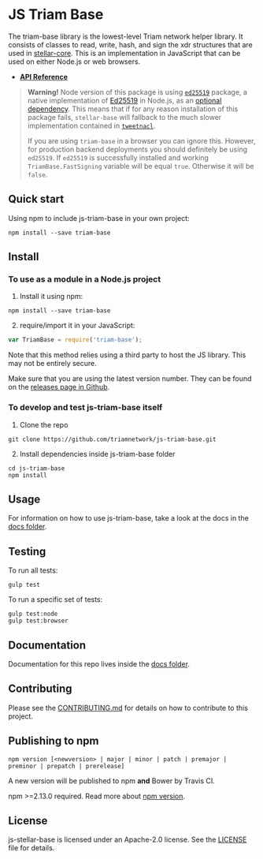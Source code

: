 # JS Triam Base

The triam-base library is the lowest-level Triam network helper library.  It consists of classes
to read, write, hash, and sign the xdr structures that are used in [stellar-core](https://github.com/stellar/stellar-core).
This is an implementation in JavaScript that can be used on either Node.js or web browsers.

* **[API Reference](https://triamnetwork.github.io/js-triam-base/)**

> **Warning!** Node version of this package is using [`ed25519`](https://www.npmjs.com/package/ed25519) package, a native implementation of [Ed25519](https://ed25519.cr.yp.to/) in Node.js, as an [optional dependency](https://docs.npmjs.com/files/package.json#optionaldependencies). This means that if for any reason installation of this package fails, `stellar-base` will fallback to the much slower implementation contained in [`tweetnacl`](https://www.npmjs.com/package/tweetnacl).
>
> If you are using `triam-base` in a browser you can ignore this. However, for production backend deployments you should definitely be using `ed25519`. If `ed25519` is successfully installed and working `TriamBase.FastSigning` variable will be equal `true`. Otherwise it will be `false`.

## Quick start

Using npm to include js-triam-base in your own project:
```shell
npm install --save triam-base
```

## Install

### To use as a module in a Node.js project
1. Install it using npm:

  ```shell
  npm install --save triam-base
  ```
2. require/import it in your JavaScript:

  ```js
  var TriamBase = require('triam-base');
  ```

Note that this method relies using a third party to host the JS library. This may not be entirely secure.

Make sure that you are using the latest version number. They can be found on the [releases page in Github](https://github.com/triamnetwork/js-triam-base/releases).

### To develop and test js-triam-base itself
1. Clone the repo

  ```shell
  git clone https://github.com/triamnetwork/js-triam-base.git
  ```
2. Install dependencies inside js-triam-base folder

  ```shell
  cd js-triam-base
  npm install
  ```

## Usage
For information on how to use js-triam-base, take a look at the docs in the [docs folder](./docs).

## Testing
To run all tests:
```shell
gulp test
```

To run a specific set of tests:
```shell
gulp test:node
gulp test:browser
```

## Documentation
Documentation for this repo lives inside the [docs folder](./docs).

## Contributing
Please see the [CONTRIBUTING.md](./CONTRIBUTING.md) for details on how to contribute to this project.

## Publishing to npm
```
npm version [<newversion> | major | minor | patch | premajor | preminor | prepatch | prerelease]
```
A new version will be published to npm **and** Bower by Travis CI.

npm >=2.13.0 required.
Read more about [npm version](https://docs.npmjs.com/cli/version).

## License
js-stellar-base is licensed under an Apache-2.0 license. See the [LICENSE](./LICENSE) file for details.
